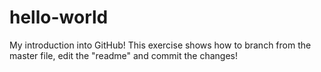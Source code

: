 # hello-world
My introduction into GitHub!
This exercise shows how to branch from the master file, edit the "readme" and commit the changes!
